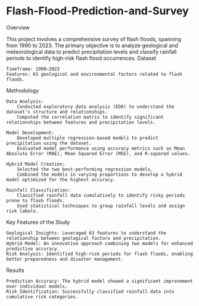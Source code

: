 # Flash-Flood-Prediction-and-Survey
Overview

This project involves a comprehensive survey of flash floods, spanning from 1990 to 2023. The primary objective is to analyze geological and meteorological data to predict precipitation levels and classify rainfall periods to identify high-risk flash flood occurrences.
Dataset

    Timeframe: 1990–2023
    Features: 63 geological and environmental factors related to flash floods.

Methodology

    Data Analysis:
        Conducted exploratory data analysis (EDA) to understand the dataset's structure and relationships.
        Computed the correlation matrix to identify significant relationships between features and precipitation levels.

    Model Development:
        Developed multiple regression-based models to predict precipitation using the dataset.
        Evaluated model performance using accuracy metrics such as Mean Absolute Error (MAE), Mean Squared Error (MSE), and R-squared values.

    Hybrid Model Creation:
        Selected the two best-performing regression models.
        Combined the models in varying proportions to develop a hybrid model optimized for the highest accuracy.

    Rainfall Classification:
        Classified rainfall data cumulatively to identify risky periods prone to flash floods.
        Used statistical techniques to group rainfall levels and assign risk labels.

Key Features of the Study

    Geological Insights: Leveraged 63 features to understand the relationship between geological factors and precipitation.
    Hybrid Model: An innovative approach combining two models for enhanced predictive accuracy.
    Risk Analysis: Identified high-risk periods for flash floods, enabling better preparedness and disaster management.

Results

    Prediction Accuracy: The hybrid model showed a significant improvement over individual models.
    Risk Identification: Successfully classified rainfall data into cumulative risk categories.

